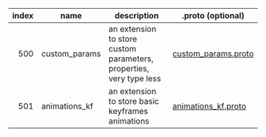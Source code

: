 | index | name | description |.proto (optional)|
|------:|------|-------------|-----------------|
|500|custom_params| an extension to store custom parameters, properties, very type less| [custom_params.proto](https://github.com/davidB/xbuf/blob/master/src/main/proto/xbuf_ext/custom_params.proto)|
|501|animations_kf| an extension to store basic keyframes animations| [animations_kf.proto](https://github.com/davidB/xbuf/blob/master/src/main/proto/xbuf_ext/animations_kf.proto)|